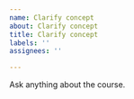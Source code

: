 ```yaml
---
name: Clarify concept
about: Clarify concept
title: Clarify concept
labels: ''
assignees: ''

---
```


Ask anything about the course.

